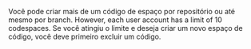 Você pode criar mais de um código de espaço por repositório ou até mesmo por branch. However, each user account has a limit of 10 codespaces. Se você atingiu o limite e deseja criar um novo espaço de código, você deve primeiro excluir um código.
